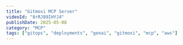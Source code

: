 ```yaml
---
title: "Gitmoxi MCP Server"
videoId: "8rRJ89IHYJ4"
publishDate: 2025-05-08
category: "MCP"
tags: ["gitops", "deployments", "genai", "gitmoxi", "mcp", "aws"]
---
```

